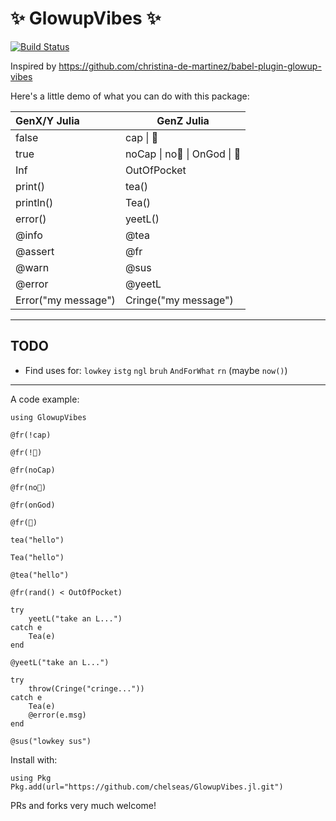 # :sparkles: GlowupVibes :sparkles: 

[![Build Status](https://github.com/chelseas/GlowupVibes.jl/actions/workflows/CI.yml/badge.svg?branch=main)](https://github.com/chelseas/GlowupVibes.jl/actions/workflows/CI.yml?query=branch%3Amain)

Inspired by https://github.com/christina-de-martinez/babel-plugin-glowup-vibes

Here's a little demo of what you can do with this package:

| GenX/Y Julia | GenZ Julia |
| :--- | --- | 
| false | cap \| 🧢
| true | noCap \| no🧢 \| OnGod \| 🙏
| Inf | OutOfPocket 
| print() | tea() 
| println() | Tea() 
| error() | yeetL()
| @info | @tea
| @assert | @fr
| @warn | @sus
| @error | @yeetL 
| Error("my message") | Cringe("my message") 

---
## TODO 

* Find uses for: `lowkey` `istg` `ngl` `bruh` `AndForWhat` `rn` (maybe `now()`) 
___
A code example:

```
using GlowupVibes

@fr(!cap)

@fr(!🧢)

@fr(noCap)

@fr(no🧢)

@fr(onGod)

@fr(🙏)

tea("hello")

Tea("hello")

@tea("hello")

@fr(rand() < OutOfPocket)

try
    yeetL("take an L...")
catch e
    Tea(e)
end

@yeetL("take an L...")

try
    throw(Cringe("cringe..."))
catch e
    Tea(e)
    @error(e.msg)
end

@sus("lowkey sus")
```

Install with:
```
using Pkg 
Pkg.add(url="https://github.com/chelseas/GlowupVibes.jl.git")
```

PRs and forks very much welcome!
